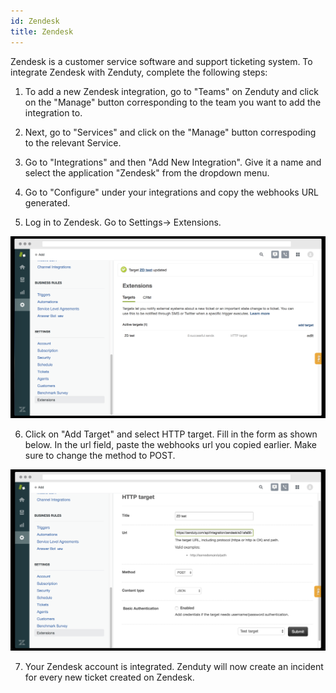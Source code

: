 ```yaml
---
id: Zendesk
title: Zendesk
---
```

Zendesk is a customer service software and support ticketing system. To integrate Zendesk with Zenduty, complete the following steps:

1. To add a new Zendesk integration, go to "Teams" on Zenduty and click on the "Manage" button corresponding to the team you want to add the integration to.

2. Next, go to "Services" and click on the "Manage" button correspoding to the relevant Service.

3. Go to "Integrations" and then "Add New Integration". Give it a name and select the application "Zendesk" from the dropdown menu.

4. Go to "Configure" under your integrations and copy the webhooks URL generated. 

5. Log in to Zendesk. Go to Settings-> Extensions. 

![](/img/Integrations/Zendesk/Webhook1.png)

6. Click on "Add Target" and select HTTP target. Fill in the form as shown below. In the url field, paste the webhooks url you copied earlier.
	Make sure to change the method to POST.

![](/img/Integrations/Zendesk/Webhook2.png)

7. Your Zendesk account is integrated. Zenduty will now create an incident for every new ticket created on Zendesk.

